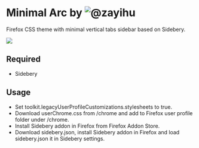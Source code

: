 # Minimal Arc by ![@zayihu](https://github.com/zayihu/Minimal-Arc)
<p>
Firefox CSS theme with minimal vertical tabs sidebar based on Sidebery.
</p>

![](https://github.com/zayihu/Minimal-Arc/blob/main/preview.gif)

## Required
- Sidebery

## Usage
- Set toolkit.legacyUserProfileCustomizations.stylesheets to true.
- Download userChrome.css from /chrome and add to Firefox user profile folder under /chrome.
- Install Sidebery addon in Firefox from Firefox Addon Store.
- Download sidebery.json, install Sidebery addon in Firefox and load sidebery.json it in Sidebery settings.
